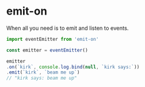 # emit-on

When all you need is to emit and listen to events.

```javascript
import eventEmitter from 'emit-on'

const emitter = eventEmitter()

emitter
.on(`kirk`, console.log.bind(null, `kirk says:`))
.emit(`kirk`, `beam me up`)
// "kirk says: beam me up"
```
